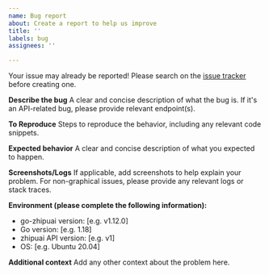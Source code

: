 ```yaml
---
name: Bug report
about: Create a report to help us improve
title: ''
labels: bug
assignees: ''

---
```


Your issue may already be reported!
Please search on the [issue tracker](https://github.com/bbang94/go-zhipuai/issues) before creating one.

**Describe the bug**
A clear and concise description of what the bug is. If it's an API-related bug, please provide relevant endpoint(s).

**To Reproduce**
Steps to reproduce the behavior, including any relevant code snippets.

**Expected behavior**
A clear and concise description of what you expected to happen.

**Screenshots/Logs**
If applicable, add screenshots to help explain your problem. For non-graphical issues, please provide any relevant logs or stack traces.

**Environment (please complete the following information):**
 - go-zhipuai version: [e.g. v1.12.0]
 - Go version: [e.g. 1.18]
 - zhipuai API version: [e.g. v1]
 - OS: [e.g. Ubuntu 20.04]

**Additional context**
Add any other context about the problem here.
